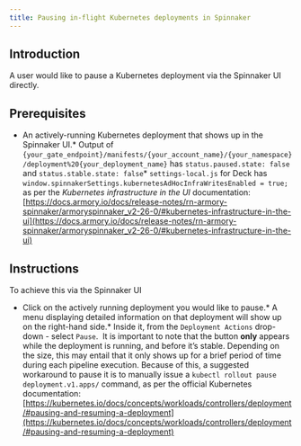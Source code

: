 ```yaml
---
title: Pausing in-flight Kubernetes deployments in Spinnaker
---
```


## Introduction
A user would like to pause a Kubernetes deployment via the Spinnaker UI directly. 

## Prerequisites
* An actively-running Kubernetes deployment that shows up in the Spinnaker UI.* Output of ```{your_gate_endpoint}/manifests/{your_account_name}/{your_namespace}/deployment%20{your_deployment_name}``` has ```status.paused.state: false``` and ```status.stable.state: false```* ```settings-local.js``` for Deck has ```window.spinnakerSettings.kubernetesAdHocInfraWritesEnabled = true;``` as per the *Kubernetes infrastructure in the UI* documentation: [https://docs.armory.io/docs/release-notes/rn-armory-spinnaker/armoryspinnaker_v2-26-0/#kubernetes-infrastructure-in-the-ui](https://docs.armory.io/docs/release-notes/rn-armory-spinnaker/armoryspinnaker_v2-26-0/#kubernetes-infrastructure-in-the-ui)


## Instructions
To achieve this via the Spinnaker UI
* Click on the actively running deployment you would like to pause.* A menu displaying detailed information on that deployment will show up on the right-hand side.* Inside it, from the ```Deployment Actions``` drop-down - select ```Pause```. 
It is important to note that the button **only** appears while the deployment is running, and before it’s stable. 
Depending on the size, this may entail that it only shows up for a brief period of time during each pipeline execution. Because of this, a suggested workaround to pause it is to manually issue a ```kubectl rollout pause deployment.v1.apps/``` command, as per the official Kubernetes documentation:
[https://kubernetes.io/docs/concepts/workloads/controllers/deployment/#pausing-and-resuming-a-deployment](https://kubernetes.io/docs/concepts/workloads/controllers/deployment/#pausing-and-resuming-a-deployment)

